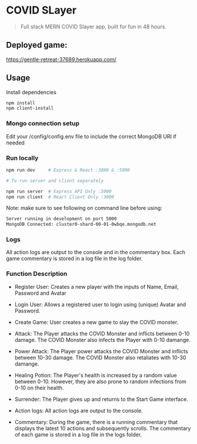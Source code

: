 # COVID SLayer

> Full stack MERN COVID Slayer app, built for fun in 48 hours. 

## Deployed game:

https://gentle-retreat-37689.herokuapp.com/

## Usage

Install dependencies

```bash
npm install
npm client-install
```

### Mongo connection setup

Edit your /config/config.env file to include the correct MongoDB URI if needed

### Run locally

```bash
npm run dev     # Express & React :3000 & :5000

# To run server and client separately

npm run server  # Express API Only :5000
npm run client  # React Client Only :3000
```

Note: make sure to see following on command line before using:

```bash
Server running in development on port 5000
MongoDB Connected: cluster0-shard-00-01-0wbqe.mongodb.net
```

### Logs

All action logs are output to the console and in the commentary box.
Each game commentary is stored in a log file in the log folder.

### Function Description

- Register User:
  Creates a new player with the inputs of Name, Email, Password and Avatar

- Login User:
  Allows a registered user to login using (unique) Avatar and Password.

- Create Game:
  User creates a new game to slay the COVID monster.

- Attack:
  The Player attacks the COVID Monster and inflicts between 0-10 damage.
  The COVID Monster also infects the Player with 0-10 damange.

- Power Attack:
  The Player power attacks the COVID Monster and inflicts between 10-30 damage.
  The COVID Monster also retaliates with 10-30 damange.

- Healing Potion:
  The Player's health is increased by a random value between 0-10. However, they are also prone to random infections from 0-10 on their health.

- Surrender:
  The Player gives up and returns to the Start Game interface.

- Action logs:
  All action logs are output to the console.

- Commentary:
  During the game, there is a running commentary that displays the latest 10 actions and subsequently scrolls. The commentary of each game is stored in a log file in the logs folder.

